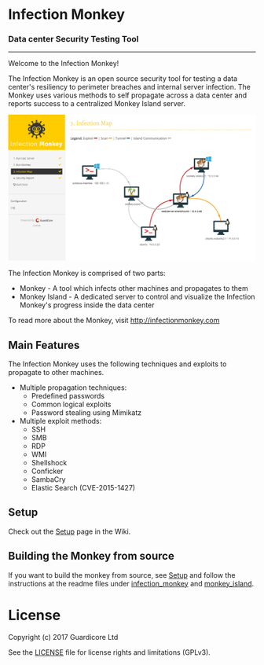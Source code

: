 Infection Monkey
====================

### Data center Security Testing Tool
------------------------

Welcome to the Infection Monkey! 

The Infection Monkey is an open source security tool for testing a data center's resiliency to perimeter breaches and internal server infection. The Monkey uses various methods to self propagate across a data center and reports success to a centralized Monkey Island server.

![Infection Monkey map](.github/map-full.png)

The Infection Monkey is comprised of two parts:
* Monkey - A tool which infects other machines and propagates to them
* Monkey Island - A dedicated server to control and visualize the Infection Monkey's progress inside the data center

To read more about the Monkey, visit http://infectionmonkey.com 

Main Features
---------------

The Infection Monkey uses the following techniques and exploits to propagate to other machines.

* Multiple propagation techniques:
  * Predefined passwords
  * Common logical exploits
  * Password stealing using Mimikatz
* Multiple exploit methods:
  * SSH
  * SMB
  * RDP
  * WMI
  * Shellshock
  * Conficker
  * SambaCry
  * Elastic Search (CVE-2015-1427)

Setup
-------------------------------
Check out the [Setup](https://github.com/guardicore/monkey/wiki/setup) page in the Wiki.


Building the Monkey from source
-------------------------------
If you want to build the monkey from source, see [Setup](https://github.com/guardicore/monkey/wiki/setup)
and follow the instructions at the readme files under [infection_monkey](infection_monkey) and [monkey_island](monkey_island). 


License
=======
Copyright (c) 2017 Guardicore Ltd

See the [LICENSE](LICENSE) file for license rights and limitations (GPLv3).

